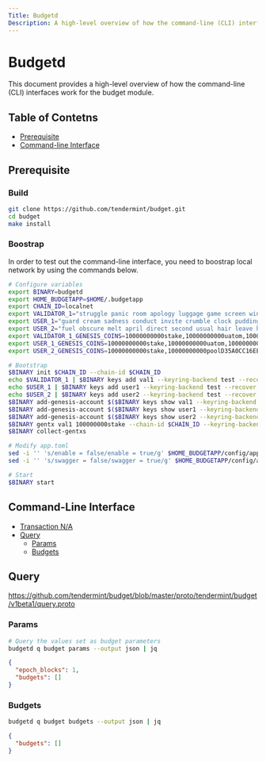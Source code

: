 ```yaml
---
Title: Budgetd
Description: A high-level overview of how the command-line (CLI) interfaces work for the budget module.
---
```


# Budgetd

This document provides a high-level overview of how the command-line (CLI) interfaces work for the budget module.

## Table of Contetns

- [Prerequisite](#Prerequisite)
- [Command-line Interface](#Command-Line-Interface)

## Prerequisite 

### Build

```bash
git clone https://github.com/tendermint/budget.git
cd budget
make install
```

### Boostrap

In order to test out the command-line interface, you need to boostrap local network by using the commands below.

```bash
# Configure variables
export BINARY=budgetd
export HOME_BUDGETAPP=$HOME/.budgetapp
export CHAIN_ID=localnet
export VALIDATOR_1="struggle panic room apology luggage game screen wing want lazy famous eight robot picture wrap act uphold grab away proud music danger naive opinion"
export USER_1="guard cream sadness conduct invite crumble clock pudding hole grit liar hotel maid produce squeeze return argue turtle know drive eight casino maze host"
export USER_2="fuel obscure melt april direct second usual hair leave hobby beef bacon solid drum used law mercy worry fat super must ritual bring faculty"
export VALIDATOR_1_GENESIS_COINS=10000000000stake,10000000000uatom,10000000000uusd
export USER_1_GENESIS_COINS=10000000000stake,10000000000uatom,10000000000uusd
export USER_2_GENESIS_COINS=10000000000stake,10000000000poolD35A0CC16EE598F90B044CE296A405BA9C381E38837599D96F2F70C2F02A23A4

# Bootstrap
$BINARY init $CHAIN_ID --chain-id $CHAIN_ID
echo $VALIDATOR_1 | $BINARY keys add val1 --keyring-backend test --recover
echo $USER_1 | $BINARY keys add user1 --keyring-backend test --recover
echo $USER_2 | $BINARY keys add user2 --keyring-backend test --recover
$BINARY add-genesis-account $($BINARY keys show val1 --keyring-backend test -a) $VALIDATOR_1_GENESIS_COINS
$BINARY add-genesis-account $($BINARY keys show user1 --keyring-backend test -a) $USER_1_GENESIS_COINS
$BINARY add-genesis-account $($BINARY keys show user2 --keyring-backend test -a) $USER_2_GENESIS_COINS
$BINARY gentx val1 100000000stake --chain-id $CHAIN_ID --keyring-backend test
$BINARY collect-gentxs

# Modify app.toml
sed -i '' 's/enable = false/enable = true/g' $HOME_BUDGETAPP/config/app.toml
sed -i '' 's/swagger = false/swagger = true/g' $HOME_BUDGETAPP/config/app.toml

# Start
$BINARY start
```
## Command-Line Interface

- [Transaction N/A](#Transaction)
- [Query](#Query)
    * [Params](#Params)
    * [Budgets](#Budgets)

## Query

https://github.com/tendermint/budget/blob/master/proto/tendermint/budget/v1beta1/query.proto

### Params 

```bash
# Query the values set as budget parameters
budgetd q budget params --output json | jq
```

```json
{
  "epoch_blocks": 1,
  "budgets": []
}
```

### Budgets

```bash
budgetd q budget budgets --output json | jq
```

```json
{
  "budgets": []
}
```
